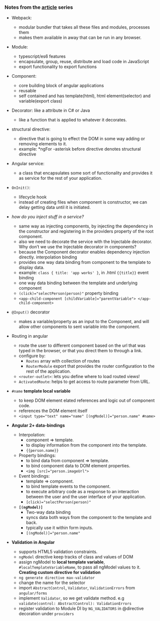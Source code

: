 
### Notes from the [article](https://www.barbarianmeetscoding.com/blog/categories/angular2-step-by-step/) series ###
+ Webpack: 
    - modular bundler that takes all these files and modules, processes them 
	- makes them available in away that can be run in any browser.

+ Module:
	- typescript/es6 features
	- encapsulate, group, reuse, distribute and load code in JavaScript
	- export functionality to export functions

+ Component:
	- core building block of angular applications
	- reusable
	- self contained and has template(html), html element(selector) and variable(export class)

+ Decorator: like a attribute in C# or Java
	- like a function that is applied to whatever it decorates.

+ structural directive:
    - directive that is going to effect the DOM in some way adding or removing elements to it.
	- example: *ngFor
	-asterisk before directive denotes structural directive

+ Angular service:
	- a class that encapsulates some sort of functionality and provides it as service for the rest of your application.

+ `OnInit()`:
	- lifecycle hook
	- instead of creating files when component is constructor, we can delay getting data until it is initiated.

+ _how do you inject stuff in a service?_
	- same way as injecting components, by injecting the dependency in the constructor and registering in the providers property of the root component.
	- also we need to decorate the service with the Injectable decorator.
Why don’t we use the Injectable decorator in components?
	- because the Component decorator enables dependency injection directly.
interpolation binding
	- provides one way data binding from component to the template to display data.
	- example: `class { title: 'app works' }`, in .html `{{title}}`
event binding
	- one way data binding between the template and underlying component
	- `(click)="selectPerson(person)"`
property binding
	- `<app-child-component [childVariable]="parentVariable"> </app-child-component>`
+ `@Input()` decorator
	- makes a variable/property as an input to the Component, and will allow other components to sent variable into the component.

+ Routing in angular
	- route the user to different component based on the url that was typed in the browser, or that you direct them to through a link.
	- configure by:
		- `Routes` array with collection of routes
		- `RouterModule` export that provides the router configuration to the rest of the application.
	- `<router-outlet>`: lets you define where to load routed views!
	- `ActivatedRoute`: helps to get access to route parameter from URL.

+ `#name` **template local variable** 
	- to keep DOM element elated references and logic out of component code.
	- references the DOM element itself
	- `<input type="text" name="name" [(ngModel)]="person.name" #name>`

+ **Angular 2+ data-bindings**
	- Interpolation: 
		+ component => template. 
		+ to display information from the component into the template. 
		+ `{{person.name}}`
	- Property bindings: 
		+ to bind data from component => template.  
		+ to bind component data to DOM element properties.
		+ `<img [src]="person.imageUrl">`
	- Event bindings: 
		+ template => component.  
		+ to bind template events to the component. 
		+ to execute arbitrary code as a response to an interaction between the user and the user interface of your application.
		+ `[click)="selectPerson(person)"`
	- **`[(ngModel)]`** 
		+ Two-way data binding
		+ syncs data both ways from the component to the template and back. 
		+ typically use it within form inputs. 
		+ `[(ngModel)]="person.name"`

+ **Validation in Angular**
	+ supports HTML5 validation constraints.
	+ `ngModel` directive keep tracks of class and values of DOM
	+ assign ngModel to **local template variable**, `#localTemplateVariableName`, to pass all ngModel values to it.  
	**Creating custom directive for validation**
	+ `ng generate directive max-validator`
	+ change the name for the selector
	+ import `AbstractControl`, `Validator`, `ValidationErrors` from `angular/forms`
	+ implement `Validator`, so we get validate method. e.g `validate(control: AbstractControl): ValidationErrors`
	+ register validation to Module DI by `NG_VALIDATORS` in @directive decoration under `providers`
